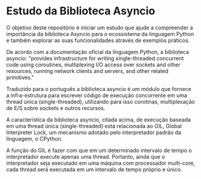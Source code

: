 # Estudo da Biblioteca Asyncio



O objetivo deste repositório é iniciar um estudo que ajude a compreender a importância da biblioteca Asyncio para o ecossistema da linguagem Python e também explorar as suas funcionalidades através de exemplos práticos.

De acordo com a documentação oficial da linguagem Python, a biblioteca asyncio: "provides infrastructure for writing single-threaded concurrent code using coroutines, multiplexing I/O access over sockets and other resources, running network clients and servers, and other related primitives."

Traduzido para o português a biblioteca asyncio é um módulo que fornece a infra-estrutura para escrever código de execução concorrente em uma thread única (single-threaded), utilizando para isso corotinas, multiplexação de E/S sobre sockets e outros recursos.


A característica da biblioteca asyncio, citada acima, de execução baseada em uma thread única (single-threaded) está relacionada ao GIL, Global Interpreter Lock, um mecanismo adotado pelo interpretador padrão da linguagem, o CPython.

A função do GIL é fazer com que em um determinado intervalo de tempo o interpretador execute apenas uma thread. Portanto, ainda que o interpretador seja executado em uma máquina com processador multi-core, cada thread será executada em um intervalo de tempo próprio e único.
